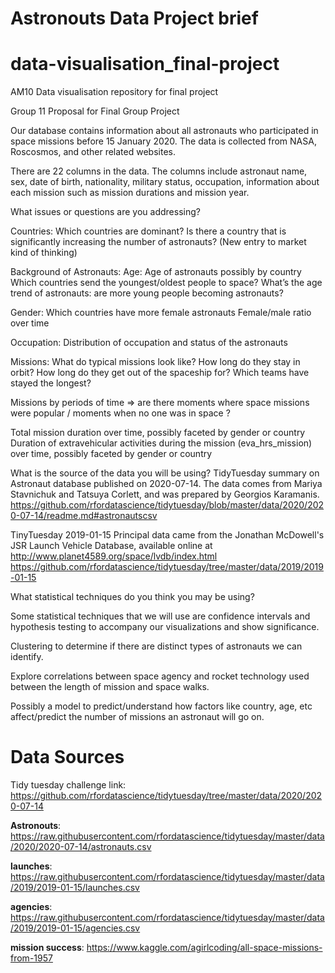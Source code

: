 # Astronouts Data Project brief









# data-visualisation_final-project
AM10 Data visualisation repository for final project

Group 11 Proposal for Final Group Project

Our database contains information about all astronauts who participated in space missions before 15 January 2020. The data is collected from NASA, Roscosmos, and other related websites. 

There are 22 columns in the data. The columns include astronaut name, sex, date of birth, nationality, military status, occupation, information about each mission such as mission durations and mission year. 


What issues or questions are you addressing? 

Countries: 
Which countries are dominant?
Is there a country that is significantly increasing the number of astronauts? (New entry to market kind of thinking)

Background of Astronauts: 
Age: 
Age of astronauts possibly by country
Which countries send the youngest/oldest people to space?
What’s the age trend of astronauts: are more young people becoming astronauts?

Gender:
Which countries have more female astronauts
Female/male ratio over time

Occupation:
Distribution of occupation and status of the astronauts 

Missions:
What do typical missions look like? 
How long do they stay in orbit? 
How long do they get out of the spaceship for? 
Which teams have stayed the longest? 

Missions by periods of time ⇒ are there moments where space missions were popular / moments when no one was in space ? 

Total mission duration over time, possibly faceted by gender or country
Duration of extravehicular activities during the mission (eva_hrs_mission) over time, possibly faceted by gender or country




What is the source of the data you will be using? 
TidyTuesday summary on Astronaut database published on 2020-07-14. 
The data comes from Mariya Stavnichuk and Tatsuya Corlett, and was prepared by Georgios Karamanis.
https://github.com/rfordatascience/tidytuesday/blob/master/data/2020/2020-07-14/readme.md#astronautscsv

TinyTuesday 2019-01-15
Principal data came from the Jonathan McDowell's JSR Launch Vehicle Database, available online at http://www.planet4589.org/space/lvdb/index.html
https://github.com/rfordatascience/tidytuesday/tree/master/data/2019/2019-01-15



What statistical techniques do you think you may be using? 

Some statistical techniques that we will use are confidence intervals and hypothesis testing to accompany our visualizations and show significance.  

Clustering to determine if there are distinct types of astronauts we can identify.

Explore correlations between space agency and rocket technology used between the length of mission and space walks.

Possibly a model to predict/understand how factors like country, age, etc affect/predict the number of missions an astronaut will go on.

# Data Sources
Tidy tuesday challenge link: https://github.com/rfordatascience/tidytuesday/tree/master/data/2020/2020-07-14

**Astronouts**: https://raw.githubusercontent.com/rfordatascience/tidytuesday/master/data/2020/2020-07-14/astronauts.csv

**launches**: https://raw.githubusercontent.com/rfordatascience/tidytuesday/master/data/2019/2019-01-15/launches.csv

**agencies**: https://raw.githubusercontent.com/rfordatascience/tidytuesday/master/data/2019/2019-01-15/agencies.csv

**mission success**: https://www.kaggle.com/agirlcoding/all-space-missions-from-1957




